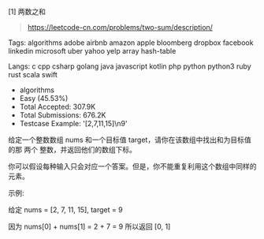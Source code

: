 [1] 两数之和 

> https://leetcode-cn.com/problems/two-sum/description/

Tags: algorithms adobe airbnb amazon apple bloomberg dropbox facebook linkedin microsoft uber yahoo yelp array hash-table 

Langs: c cpp csharp golang java javascript kotlin php python python3 ruby rust scala swift 

* algorithms
* Easy (45.53%)
* Total Accepted: 307.9K
* Total Submissions: 676.2K
* Testcase Example: '[2,7,11,15]\n9'

给定一个整数数组 nums 和一个目标值 target，请你在该数组中找出和为目标值的那 两个 整数，并返回他们的数组下标。

你可以假设每种输入只会对应一个答案。但是，你不能重复利用这个数组中同样的元素。

示例:

给定 nums = [2, 7, 11, 15], target = 9

因为 nums[0] + nums[1] = 2 + 7 = 9
所以返回 [0, 1]